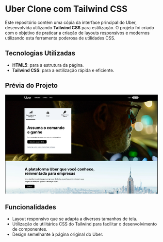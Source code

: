 # Uber Clone com Tailwind CSS

Este repositório contém uma cópia da interface principal do Uber, desenvolvida utilizando **Tailwind CSS** para estilização. O projeto foi criado com o objetivo de praticar a criação de layouts responsivos e modernos utilizando esta ferramenta poderosa de utilidades CSS.

## Tecnologias Utilizadas 

- **HTML5**: para a estrutura da página.
- **Tailwind CSS**: para a estilização rápida e eficiente.

## Prévia do Projeto

![Tela do projeto](./tela%20uber.png)

## Funcionalidades

- Layout responsivo que se adapta a diversos tamanhos de tela.
- Utilização de utilitários CSS do Tailwind para facilitar o desenvolvimento de componentes.
- Design semelhante à página original do Uber.

